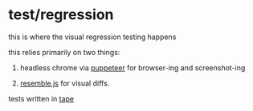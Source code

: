 # test/regression

this is where the visual regression testing happens

this relies primarily on two things:

1. headless chrome via [puppeteer](https://github.com/GoogleChrome/puppeteer/blob/v1.10.0/docs/api.md) for browser-ing and screenshot-ing 

2. [resemble.js](https://github.com/HuddleEng/Resemble.js) for visual diffs.

tests written in [tape](https://medium.com/javascript-scene/why-i-use-tape-instead-of-mocha-so-should-you-6aa105d8eaf4)
